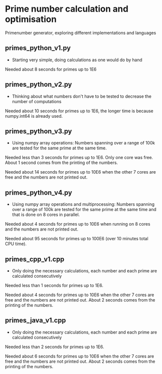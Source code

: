 # Prime number calculation and optimisation
Primenumber generator, exploring different implementations and languages


## primes_python_v1.py
* Starting very simple, doing calculations as one would do by hand

Needed about 8 seconds for primes up to 1E6


## primes_python_v2.py
* Thinking about what numbers don't have to be tested to decrease the number of computations

Needed about 10 seconds for primes up to 1E6, the longer time is because numpy.int64 is already used.


## primes_python_v3.py
* Using numpy array operations: Numbers spanning over a range of 100k are tested for the same prime at the same time.

Needed less than 3 seconds for primes up to 1E6. Only one core was free. About 1 second comes from the printing of the numbers.

Needed about 14 seconds for primes up to 10E6 when the other 7 cores are free and the numbers are not printed out.


## primes_python_v4.py
* Using numpy array operations and multiprocessing: Numbers spanning over a range of 100k are tested for the same prime at the same time and that is done on 8 cores in parallel.

Needed about 4 seconds for primes up to 10E6 when running on 8 cores and the numbers are not printed out.

Needed about 95 seconds for primes up to 100E6 (over 10 minutes total CPU time).


## primes_cpp_v1.cpp
* Only doing the necessary calculations, each number and each prime are calculated consecutively

Needed less than 1 seconds for primes up to 1E6.

Needed about 4 seconds for primes up to 10E6 when the other 7 cores are free and the numbers are not printed out. About 2 seconds comes from the printing of the numbers.


## primes_java_v1.cpp
* Only doing the necessary calculations, each number and each prime are calculated consecutively

Needed less than 2 seconds for primes up to 1E6.

Needed about 6 seconds for primes up to 10E6 when the other 7 cores are free and the numbers are not printed out. About 2 seconds comes from the printing of the numbers.

